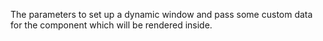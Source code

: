 The parameters to set up a dynamic window and pass some custom data for the component which will be rendered inside.